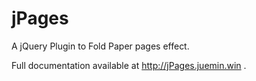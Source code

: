 # jPages
A jQuery Plugin to Fold Paper pages effect.

Full documentation available at http://jPages.juemin.win .
